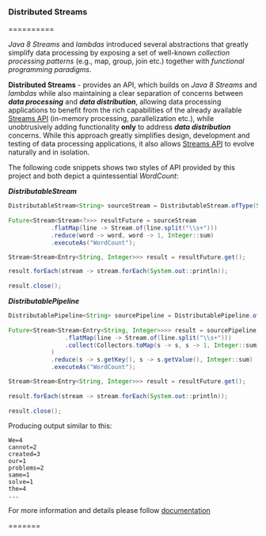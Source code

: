 ### Distributed Streams
==========

_Java 8 Streams_ and _lambdas_ introduced several abstractions that greatly simplify data processing by exposing a set of well-known _collection 
processing patterns_ (e.g., map, group, join etc.) together with _functional programming paradigms_. 

**Distributed Streams** - provides an API, which builds on _Java 8 Streams_ and _lambdas_ while also maintaining a clear separation of concerns between _**data processing**_
and _**data distribution**_, allowing data processing applications to benefit from the rich capabilities of the already available 
[Streams API](http://docs.oracle.com/javase/8/docs/api/java/util/stream/package-summary.html) (in-memory processing, parallelization etc.), while 
unobtrusively adding functionality **only** to address _**data distribution**_ concerns. While this approach greatly simplifies design, 
development and testing of data processing applications, it also allows [Streams API](http://docs.oracle.com/javase/8/docs/api/java/util/stream/package-summary.html)
to evolve naturally and in isolation.

The following code snippets shows two styles of API provided by this project and both depict a quintessential _WordCount_:

_**DistributableStream**_
```java
DistributableStream<String> sourceStream = DistributableStream.ofType(String.class, "wc");
		
Future<Stream<Stream<?>>> resultFuture = sourceStream
			.flatMap(line -> Stream.of(line.split("\\s+")))
			.reduce(word -> word, word -> 1, Integer::sum)
			.executeAs("WordCount");

Stream<Stream<Entry<String, Integer>>> result = resultFuture.get();

result.forEach(stream -> stream.forEach(System.out::println));
		
result.close();
```

_**DistributablePipeline**_
```java
DistributablePipeline<String> sourcePipeline = DistributablePipeline.ofType(String.class, "wc");
		
Future<Stream<Stream<Entry<String, Integer>>>> result = sourcePipeline.compute(stream -> stream
				.flatMap(line -> Stream.of(line.split("\\s+")))
				.collect(Collectors.toMap(s -> s, s -> 1, Integer::sum)).entrySet().stream()
			)
			.reduce(s -> s.getKey(), s -> s.getValue(), Integer::sum)
			.executeAs("WordCount");

Stream<Stream<Entry<String, Integer>>> result = resultFuture.get();
		
result.forEach(stream -> stream.forEach(System.out::println));
		
result.close();
```

Producing output similar to this:
```
We=4
cannot=2
created=3
our=1
problems=2
same=1
solve=1
the=4
...
```

For more information and details please follow [documentation](https://github.com/hortonworks/dstream/wiki)

=======

